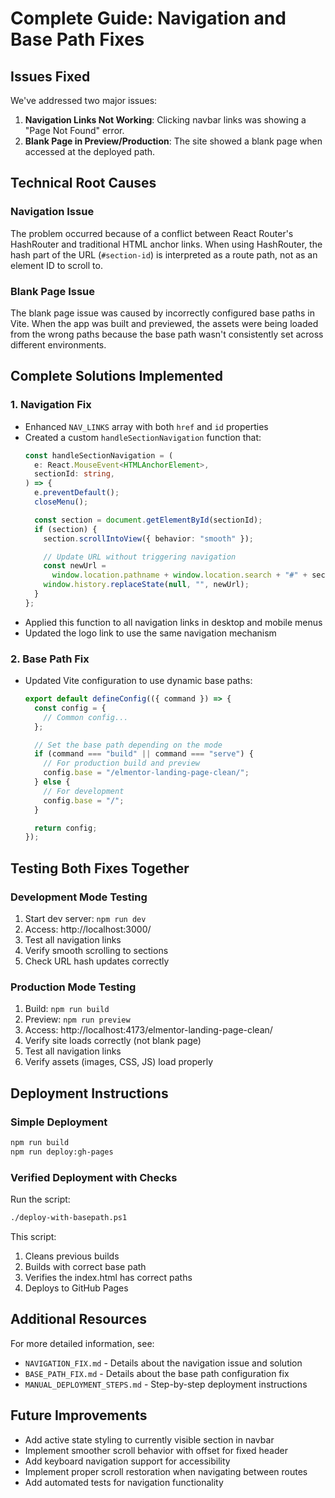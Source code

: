 # Complete Guide: Navigation and Base Path Fixes

## Issues Fixed

We've addressed two major issues:

1. **Navigation Links Not Working**: Clicking navbar links was showing a "Page Not Found" error.
2. **Blank Page in Preview/Production**: The site showed a blank page when accessed at the deployed path.

## Technical Root Causes

### Navigation Issue

The problem occurred because of a conflict between React Router's HashRouter and traditional HTML anchor links. When using HashRouter, the hash part of the URL (`#section-id`) is interpreted as a route path, not as an element ID to scroll to.

### Blank Page Issue

The blank page issue was caused by incorrectly configured base paths in Vite. When the app was built and previewed, the assets were being loaded from the wrong paths because the base path wasn't consistently set across different environments.

## Complete Solutions Implemented

### 1. Navigation Fix

- Enhanced `NAV_LINKS` array with both `href` and `id` properties
- Created a custom `handleSectionNavigation` function that:
  ```typescript
  const handleSectionNavigation = (
    e: React.MouseEvent<HTMLAnchorElement>,
    sectionId: string,
  ) => {
    e.preventDefault();
    closeMenu();

    const section = document.getElementById(sectionId);
    if (section) {
      section.scrollIntoView({ behavior: "smooth" });

      // Update URL without triggering navigation
      const newUrl =
        window.location.pathname + window.location.search + "#" + sectionId;
      window.history.replaceState(null, "", newUrl);
    }
  };
  ```
- Applied this function to all navigation links in desktop and mobile menus
- Updated the logo link to use the same navigation mechanism

### 2. Base Path Fix

- Updated Vite configuration to use dynamic base paths:
  ```typescript
  export default defineConfig(({ command }) => {
    const config = {
      // Common config...
    };

    // Set the base path depending on the mode
    if (command === "build" || command === "serve") {
      // For production build and preview
      config.base = "/elmentor-landing-page-clean/";
    } else {
      // For development
      config.base = "/";
    }

    return config;
  });
  ```

## Testing Both Fixes Together

### Development Mode Testing

1. Start dev server: `npm run dev`
2. Access: http://localhost:3000/
3. Test all navigation links
4. Verify smooth scrolling to sections
5. Check URL hash updates correctly

### Production Mode Testing

1. Build: `npm run build`
2. Preview: `npm run preview`
3. Access: http://localhost:4173/elmentor-landing-page-clean/
4. Verify site loads correctly (not blank page)
5. Test all navigation links
6. Verify assets (images, CSS, JS) load properly

## Deployment Instructions

### Simple Deployment

```bash
npm run build
npm run deploy:gh-pages
```

### Verified Deployment with Checks

Run the script:

```bash
./deploy-with-basepath.ps1
```

This script:

1. Cleans previous builds
2. Builds with correct base path
3. Verifies the index.html has correct paths
4. Deploys to GitHub Pages

## Additional Resources

For more detailed information, see:

- `NAVIGATION_FIX.md` - Details about the navigation issue and solution
- `BASE_PATH_FIX.md` - Details about the base path configuration fix
- `MANUAL_DEPLOYMENT_STEPS.md` - Step-by-step deployment instructions

## Future Improvements

- Add active state styling to currently visible section in navbar
- Implement smoother scroll behavior with offset for fixed header
- Add keyboard navigation support for accessibility
- Implement proper scroll restoration when navigating between routes
- Add automated tests for navigation functionality
